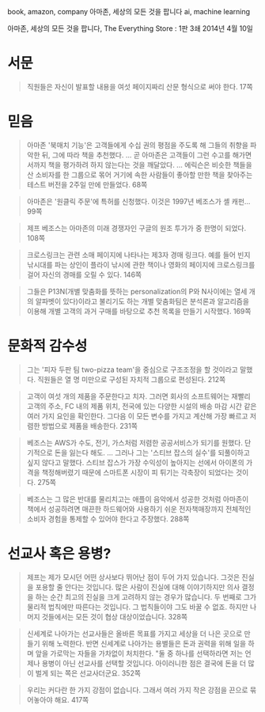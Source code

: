 book, amazon, company
아마존, 세상의 모든 것을 팝니다
ai, machine learning

아마존, 세상의 모든 것을 팝니다, The Everything Store
:   1판 3쇄 2014년 4월 10일

# 서문

> 직원들은 자신이 발표할 내용을 여섯 페이지짜리 산문 형식으로 써야 한다. 17쪽
 
# 믿음

> 아마존 '북매치 기능'은 고객들에게 수십 권의 평점을 주도록 해 그들의 취향을 파악한 뒤, 그에 따라 책을 추천했다. ... 곧 아마존은 고객들이 그런 수고를 해가면서까지 책을 평가하려 하지 않는다는 것을 깨달았다. ... 에릭슨은 비슷한 책들을 산 소비자를 한 그룹으로 몪어 거기에 속한 사람들이 좋아할 만한 책을 찾아주는 테스트 버전을 2주일 만에 만들었다. 68쪽

> 아마존은 '원클릭 주문'에 특허를 신청했다. 이것은 1997년 베조스가 셸 캐펀... 99쪽

> 제프 베조스는 아마존의 미래 경쟁자인 구글의 원조 투가가 중 한명이 되었다. 108쪽

> 크로스링크는 관련 소매 페이지에 나타나는 제3자 경매 링크다. 예를 들어 빈지 낚시대를 파는 상인이 플라이 낚시에 관한 책이나 영화의 페이지에 크로스링크를 걸어 자신의 경매를 오릴 수 있다. 146쪽

> 그들은 P13N(개별 맞춤화를 뜻하는 personalization의 P와 N사이에는 열세 개의 알파벳이 있다)이라고 불리기도 하는 개별 맞춤화팀은 분석론과 알고리즘을 이용해 개별 고객의 과거 구매를 바탕으로 추천 목록을 만들기 시작했다. 169쪽

# 문화적 감수성

> 그는 '피자 두판 팀 two-pizza team'을 중심으로 구조조정을 할 것이라고 말했다. 직원들은 열 명 미만으로 구성된 자치적 그룹으로 편성된다. 212쪽

> 고객이 여섯 개의 제품을 주문한다고 치자. 그러면 회사의 소프트웨어는 재빨리 고객의 주소, FC 내의 제품 위치, 전국에 있는 다양한 시설의 배송 마감 시간 같은 여러 가지 요인을 확인한다. 그다음 이 모든 변수를 가지고 계산해 가장 빠르고 저렴한 방법으로 제품을 배송한다. 231쪽

> 베조스는 AWS가 수도, 전기, 가스처럼 저렴한 공공서비스가 되기를 원했다. 단기적으로 돈을 잃는다 해도. ... 그러나 그는 '스티브 잡스의 실수'를 되풀이하고 싶지 않다고 말했다. 스티브 잡스가 가장 수익성이 높아지는 선에서 아이폰의 가격을 책정해버렸기 때문에 스마트폰 시장이 피 튀기는 각축장이 되었다는 것이다. 275쪽

> 베조스는 그 많은 반대를 물리치고는 애플이 음악에서 성공한 것처럼 아마존이 책에서 성공하려면 매끈한 하드웨어와 사용하기 쉬운 전자책매장까지 전체적인 소비자 경험을 통제할 수 있어야 한다고 주장했다. 288쪽


# 선교사 혹은 용병?

> 제프는 제가 모시던 어떤 상사보다 뛰어난 점이 두어 가지 있습니다. 그것은 진실을 포용할 줄 안다는 것입니다. 많은 사람이 진실에 대해 이야기하지만 의사 결정을 하는 순간 최고의 진실을 크게 고려하지 않는 경우가 많습니다. 두 번째로 그가 물리적 법칙에만 따른다는 것입니다. 그 법칙들이야 그도 바꿀 수 없죠. 하지만 나머지 것들에서는 모든 것이 협상 대상이었습니다. 328쪽

> 신세계로 나아가는 선교사들은 올바른 목표를 가지고 세상을 더 나은 곳으로 만들기 위해 노력한다. 반면 신세계로 나아가는 용별들은 돈과 권력을 위해 일을 하며 앞을 가로막는 자들을 가차없이 처치한다. "둘 중 하나를 선택하라면 저는 언제나 용병이 아닌 선교사를 선택할 것입니다. 아이러니한 점은 결국에 돈을 더 많이 벌게 되는 쪽은 선교사더군요. 352쪽

> 우리는 커다란 한 가지 강점이 없습니다. 그래서 여러 가지 작은 강점을 끈으로 묶어놓아야 해요. 417쪽

